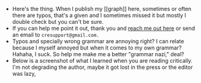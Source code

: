 - Here's the thing. When I publish my [[graph]] here, sometimes or often there are typos, that's a given and I sometimes missed it but mostly I double check but you can't be sure.
- If you can help me point it out, thank you and [reach me out here](((de1311b9-7141-4a55-950c-2ffe17d350c0))) or send an email to `cresupport@gmail.com.`
- Typos and specially wrong grammar are annoying right? I can relate because I myself annoyed but when it comes to my own grammar? Hahaha, I suck. So help me make me a better "grammar nazi," deal?
- Below is a screenshot of what I learned when you are reading critically. I'm not degrading the author, maybe it got lost in the press or the editor was lazy,